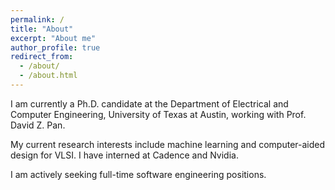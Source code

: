 ```yaml
---
permalink: /
title: "About"
excerpt: "About me"
author_profile: true
redirect_from:
  - /about/
  - /about.html
---
```


I am currently a Ph.D. candidate at the Department of Electrical and Computer Engineering, University of Texas at Austin, working with Prof. David Z. Pan.

My current research interests include machine learning and computer-aided design for VLSI. I have interned at Cadence and Nvidia.

I am actively seeking full-time software engineering positions.


